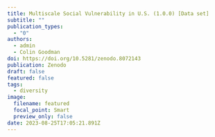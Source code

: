 ```yaml
---
title: Multiscale Social Vulnerability in U.S. (1.0.0) [Data set]
subtitle: ""
publication_types:
  - "0"
authors:
  - admin
  - Colin Goodman
doi: https://doi.org/10.5281/zenodo.8072143
publication: Zenodo
draft: false
featured: false
tags:
  - diversity
image:
  filename: featured
  focal_point: Smart
  preview_only: false
date: 2023-08-25T17:05:21.891Z
---
```


